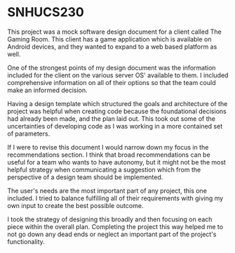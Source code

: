 # SNHUCS230

This project was a mock software design document for a client called The Gaming Room. This client has a game application which is available on Android devices, and they wanted to expand to a web based platform as well. 

One of the strongest points of my design document was the information included for the client on the various server OS' available to them. I included comprehensive information on all of their options so that the team could make an informed decision. 

Having a design template which structured the goals and architecture of the project was helpful when creating code because the foundational decisions had already been made, and the plan laid out. This took out some of the uncertainties of developing code as I was working in a more contained set of parameters. 

If I were to revise this document I would narrow down my focus in the recommendations section. I think that broad recommendations can be useful for a team who wants to have autonomy, but it might not be the most helpful strategy when communicating a suggestion which from the perspective of a design team should be implemented. 

The user's needs are the most important part of any project, this one included. I tried to balance fulfilling all of their requirements with giving my own input to create the best possible outcome. 

I took the strategy of designing this broadly and then focusing on each piece within the overall plan. Completing the project this way helped me to not go down any dead ends or neglect an important part of the project's functionality.
